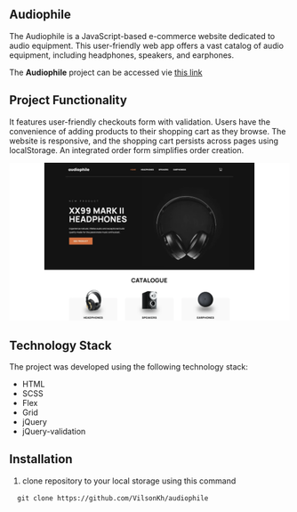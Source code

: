 ## Audiophile

The Audiophile is a JavaScript-based e-commerce website dedicated to audio equipment. This user-friendly web app offers a vast catalog of audio equipment, including headphones, speakers, and earphones.

The **Audiophile** project can be accessed vie [this link](https://projects.devilson.me/audiophile)

## Project Functionality

It features user-friendly checkouts form with validation. Users have the convenience of adding products to their shopping cart as they browse. The website is responsive, and the shopping cart persists across pages using localStorage. An integrated order form simplifies order creation.

<img width="1920" alt="Audiophile" src="https://github.com/VilsonKh/VilsonKh/blob/main/audiophile-min.webp">

## Technology Stack

The project was developed using the following technology stack:

-   HTML
-   SCSS
-   Flex
-   Grid
-   jQuery
-   jQuery-validation

## Installation

1. clone repository to your local storage using this command

```
  git clone https://github.com/VilsonKh/audiophile
```
